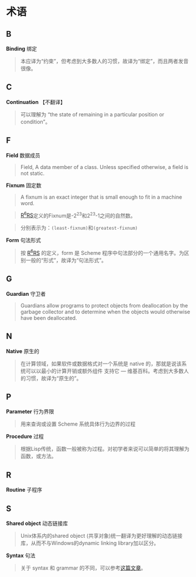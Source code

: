 # 术语

## B

**Binding** 绑定

> 本应译为“约束”，但考虑到大多数人的习惯，故译为“绑定”，而且两者发音很像。

## C

**Continuation** 【不翻译】

> 可以理解为 “the state of remaining in a particular position or condition”。

## F

**Field** 数据成员

> Field, A data member of a class. Unless specified otherwise, a field is not static.

**Fixnum** 固定数

> A fixnum is an exact integer that is small enough to fit in a machine word.

> [R<sup>6</sup>RS](http://www.r6rs.org/final/html/r6rs/r6rs-Z-H-4.html#node_sec_1.5)定义的Fixnum是-2<sup>23</sup>和2<sup>23</sup>-1之间的自然数。

> 分别表示为：`(least-fixnum)`和`(greatest-fixnum)`

**Form** 句法形式

> 按 [R<sup>6</sup>RS](http://www.r6rs.org/final/html/r6rs/r6rs-Z-H-4.html#node_sec_1.5) 的定义，form 是
Scheme 程序中句法部分的一个通用名字。为区别一般的“形式”，故译为“句法形式”。

## G

**Guardian** 守卫者

> Guardians allow programs to protect objects from deallocation by the garbage 
collector and to determine when the objects would otherwise have been deallocated.

## N

**Native** 原生的

> 在计算领域，如果软件或数据格式对一个系统是 native 的，那就是说该系统可以以最小的计算开销或额外组件
支持它 — 维基百科。考虑到大多数人的习惯，故译为“原生的”。

## P

**Parameter** 行为界限

> 用来查询或设置 Scheme 系统具体行为边界的过程

**Procedure** 过程

> 根据Lisp传统，函数一般被称为过程。对初学者来说可以简单的将其理解为函数，或方法。

## R

**Routine** 子程序

## S

**Shared object** 动态链接库

> Unix体系内的shared object (共享对象)统一翻译为更好理解的动态链接库，从而不与Windows的dynamic linking library加以区分。

**Syntax** 句法

> 关于 syntax 和 grammar 的不同，可以参考[这篇文章](http://pediaa.com/difference-between-grammar-and-syntax/)。
